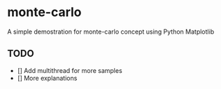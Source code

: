 # monte-carlo
A simple demostration for monte-carlo concept using Python Matplotlib

## TODO
- [] Add multithread for more samples
- [] More explanations
